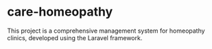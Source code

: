 # care-homeopathy
This project is a comprehensive management system for homeopathy clinics, developed using the Laravel framework. 
